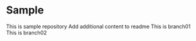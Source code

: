 # Sample
This is sample repository
Add additional content to readme
This is branch01
This is branch02